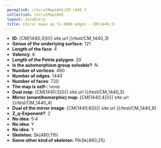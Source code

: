 ```yaml
--- 
 permalink: /chiralMaps6kE/CM_1440_3 
 collection: chiralMaps6kE
 layout: dataEntry
 title: Chiral maps up to 6000 edges - CM[1440;3]
---
```


- **ID**: [CM[1440;3]]({{ site.url }}/test/CM_1440_3)
- **Genus of the underlying surface**: 121
- **Length of the face**: 4
- **Valency**: 6
- **Length of the Petrie polygon**: 20
- **Is the automorphism group solvable?**: N
- **Number of vertices**: 480
- **Number of edges**: 1440
- **Number of faces**: 720
- **The map is self-**: none
- **Dual map**: [CM[1440;5]]({{ site.url }}/test/CM_1440_5)
- **Mirror (enantihomorphic) map**: [CM[1440;4]]({{ site.url }}/test/CM_1440_4)
- **Dual of the mirror image**: [CM[1440;6]]({{ site.url }}/test/CM_1440_6)
- **Z_q-Exponent?**: 2
- **No idea**:  5:4
- **No idea**: Y
- **No idea**: Y
- **Skeleton**: Sk(480;115)
- **Some other kind of skeleton**: PlhSk(480;25)
